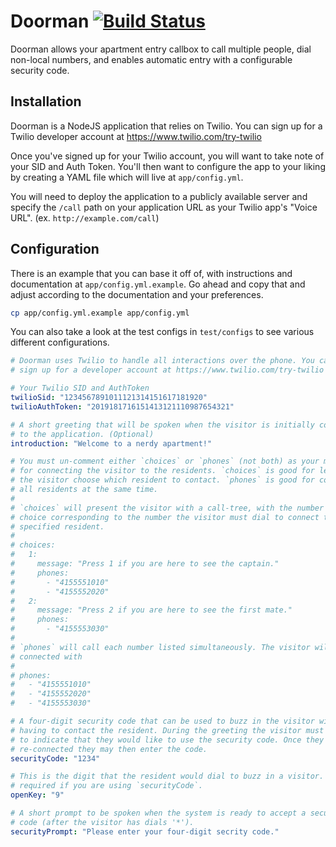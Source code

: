 Doorman [![Build Status](https://travis-ci.org/iancmyers/doorman.png?branch=master)](https://travis-ci.org/iancmyers/doorman)
=======

Doorman allows your apartment entry callbox to call multiple people, dial non-local numbers, and enables automatic entry with a configurable security code.

Installation
------------

Doorman is a NodeJS application that relies on Twilio. You can sign up for a Twilio developer account at https://www.twilio.com/try-twilio

Once you've signed up for your Twilio account, you will want to take note of your SID and Auth Token. You'll then want to configure the app to your liking by creating a YAML file which will live at `app/config.yml`. 

You will need to deploy the application to a publicly available server and specify the `/call` path on your application URL as your Twilio app's "Voice URL". (ex. `http://example.com/call`)

Configuration
-------------

There is an example that you can base it off of, with instructions and documentation at `app/config.yml.example`. Go ahead and copy that and adjust according to the documentation and your preferences. 

```bash
cp app/config.yml.example app/config.yml
```

You can also take a look at the test configs in `test/configs` to see various different configurations.

```yaml
# Doorman uses Twilio to handle all interactions over the phone. You can
# sign up for a developer account at https://www.twilio.com/try-twilio

# Your Twilio SID and AuthToken 
twilioSid: "1234567891011121314151617181920"
twilioAuthToken: "2019181716151413121110987654321"

# A short greeting that will be spoken when the visitor is initially connected
# to the application. (Optional)
introduction: "Welcome to a nerdy apartment!"

# You must un-comment either `choices` or `phones` (not both) as your method 
# for connecting the visitor to the residents. `choices` is good for letting 
# the visitor choose which resident to contact. `phones` is good for contacting 
# all residents at the same time.
#
# `choices` will present the visitor with a call-tree, with the number of each
# choice corresponding to the number the visitor must dial to connect to the 
# specified resident.
#
# choices:
#   1: 
#     message: "Press 1 if you are here to see the captain."
#     phones:
#       - "4155551010"
#       - "4155552020"
#   2:
#     message: "Press 2 if you are here to see the first mate."
#     phones:
#       - "4155553030"
#
# `phones` will call each number listed simultaneously. The visitor will be
# connected with 
#
# phones:
#   - "4155551010"
#   - "4155552020"
#   - "4155553030"

# A four-digit security code that can be used to buzz in the visitor without 
# having to contact the resident. During the greeting the visitor must hit '*'
# to indicate that they would like to use the security code. Once they are
# re-connected they may then enter the code.
securityCode: "1234"

# This is the digit that the resident would dial to buzz in a visitor. This is
# required if you are using `securityCode`.
openKey: "9"

# A short prompt to be spoken when the system is ready to accept a security 
# code (after the visitor has dials '*').
securityPrompt: "Please enter your four-digit secrity code."
```
